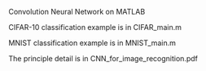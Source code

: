 Convolution Neural Network on MATLAB

CIFAR-10 classification example is in CIFAR_main.m

MNIST classification example is in MNIST_main.m

The principle detail is in CNN_for_image_recognition.pdf
